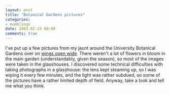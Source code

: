 ```yaml
---
layout: post
title: "Botanical Gardens pictures"
categories:
- mumblings
date: 2003-02-23 00:00
comments: true
---
```


<p>I've put up a few pictures from my jaunt around the University Botanical Gardens over on <a href="http://www.rousette.org.uk/mt-static/wingsopenwide/index.html ">wings open wide</a>. There weren't a lot of flowers in bloom in the main garden (understandably, given the season), so most of the images were taken in the glasshouses. I discovered some technical difficulties with taking photographs in a glasshouse: the lens kept steaming up, so I was wiping it every few minutes, and the light was rather subdued, so some of the pictures have a rather limited depth of field. Anyway, take a look and tell me what you think.</p>


